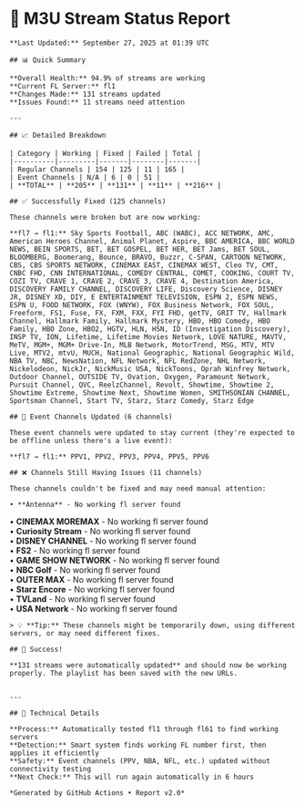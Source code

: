 # 🔧 M3U Stream Status Report
    
    **Last Updated:** September 27, 2025 at 01:39 UTC
    
    ## 📊 Quick Summary
    
    **Overall Health:** 94.9% of streams are working  
    **Current FL Server:** fl1  
    **Changes Made:** 131 streams updated  
    **Issues Found:** 11 streams need attention  
    
    ---
    
    ## 📈 Detailed Breakdown
    
    | Category | Working | Fixed | Failed | Total |
    |----------|---------|-------|--------|-------|
    | Regular Channels | 154 | 125 | 11 | 165 |
    | Event Channels | N/A | 6 | 0 | 51 |
    | **TOTAL** | **205** | **131** | **11** | **216** |
    
    ## ✅ Successfully Fixed (125 channels)
    
    These channels were broken but are now working:
    
    **fl7 → fl1:** Sky Sports Football, ABC (WABC), ACC NETWORK, AMC, American Heroes Channel, Animal Planet, Aspire, BBC AMERICA, BBC WORLD NEWS, BEIN SPORTS, BET, BET GOSPEL, BET HER, BET Jams, BET SOUL, BLOOMBERG, Boomerang, Bounce, BRAVO, Buzzr, C-SPAN, CARTOON NETWORK, CBS, CBS SPORTS NETWORK, CINEMAX EAST, CINEMAX WEST, Cleo TV, CMT, CNBC FHD, CNN INTERNATIONAL, COMEDY CENTRAL, COMET, COOKING, COURT TV, COZI TV, CRAVE 1, CRAVE 2, CRAVE 3, CRAVE 4, Destination America, DISCOVERY FAMILY CHANNEL, DISCOVERY LIFE, Discovery Science, DISNEY JR, DISNEY XD, DIY, E ENTERTAINMENT TELEVISION, ESPN 2, ESPN NEWS, ESPN U, FOOD NETWORK, FOX (WNYW), FOX Business Network, FOX SOUL, Freeform, FS1, Fuse, FX, FXM, FXX, FYI FHD, getTV, GRIT TV, Hallmark Channel, Hallmark Family, Hallmark Mystery, HBO, HBO Comedy, HBO Family, HBO Zone, HBO2, HGTV, HLN, HSN, ID (Investigation Discovery), INSP TV, ION, Lifetime, Lifetime Movies Network, LOVE NATURE, MAVTV, MeTV, MGM+, MGM+ Drive-In, MLB Network, MotorTrend, MSG, MTV, MTV Live, MTV2, mtvU, MUCH, National Geographic, National Geographic Wild, NBA TV, NBC, NewsNation, NFL Network, NFL RedZone, NHL Network, Nickelodeon, NickJr, NickMusic USA, NickToons, Oprah Winfrey Network, Outdoor Channel, OUTSIDE TV, Ovation, Oxygen, Paramount Network, Pursuit Channel, QVC, ReelzChannel, Revolt, Showtime, Showtime 2, Showtime Extreme, Showtime Next, Showtime Women, SMITHSONIAN CHANNEL, Sportsman Channel, Start TV, Starz, Starz Comedy, Starz Edge  

    ## 🔄 Event Channels Updated (6 channels)
    
    These event channels were updated to stay current (they're expected to be offline unless there's a live event):
    
    **fl7 → fl1:** PPV1, PPV2, PPV3, PPV4, PPV5, PPV6  

    ## ❌ Channels Still Having Issues (11 channels)
    
    These channels couldn't be fixed and may need manual attention:
    
    • **Antenna** - No working fl server found  
• **CINEMAX MOREMAX** - No working fl server found  
• **Curiosity Stream** - No working fl server found  
• **DISNEY CHANNEL** - No working fl server found  
• **FS2** - No working fl server found  
• **GAME SHOW NETWORK** - No working fl server found  
• **NBC Golf** - No working fl server found  
• **OUTER MAX** - No working fl server found  
• **Starz Encore** - No working fl server found  
• **TVLand** - No working fl server found  
• **USA Network** - No working fl server found  

    > 💡 **Tip:** These channels might be temporarily down, using different servers, or may need different fixes.
    
    ## 🎉 Success!
    
    **131 streams were automatically updated** and should now be working properly. The playlist has been saved with the new URLs.
    
    
    ---
    
    ## 🔧 Technical Details
    
    **Process:** Automatically tested fl1 through fl61 to find working servers  
    **Detection:** Smart system finds working FL number first, then applies it efficiently  
    **Safety:** Event channels (PPV, NBA, NFL, etc.) updated without connectivity testing  
    **Next Check:** This will run again automatically in 6 hours  
    
    *Generated by GitHub Actions • Report v2.0*
    
